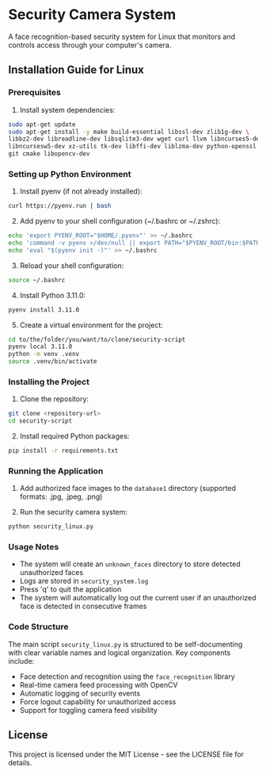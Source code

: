 # Security Camera System

A face recognition-based security system for Linux that monitors and controls access through your computer's camera.

## Installation Guide for Linux

### Prerequisites

1. Install system dependencies:
```bash
sudo apt-get update
sudo apt-get install -y make build-essential libssl-dev zlib1g-dev \
libbz2-dev libreadline-dev libsqlite3-dev wget curl llvm libncurses5-dev \
libncursesw5-dev xz-utils tk-dev libffi-dev liblzma-dev python-openssl \
git cmake libopencv-dev
```

### Setting up Python Environment

1. Install pyenv (if not already installed):
```bash
curl https://pyenv.run | bash
```

2. Add pyenv to your shell configuration (~/.bashrc or ~/.zshrc):
```bash
echo 'export PYENV_ROOT="$HOME/.pyenv"' >> ~/.bashrc
echo 'command -v pyenv >/dev/null || export PATH="$PYENV_ROOT/bin:$PATH"' >> ~/.bashrc
echo 'eval "$(pyenv init -)"' >> ~/.bashrc
```

3. Reload your shell configuration:
```bash
source ~/.bashrc
```

4. Install Python 3.11.0:
```bash
pyenv install 3.11.0
```

5. Create a virtual environment for the project:
```bash
cd to/the/folder/you/want/to/clone/security-script
pyenv local 3.11.0
python -m venv .venv
source .venv/bin/activate
```

### Installing the Project

1. Clone the repository:
```bash
git clone <repository-url>
cd security-script
```

2. Install required Python packages:
```bash
pip install -r requirements.txt
```

### Running the Application

1. Add authorized face images to the `database1` directory (supported formats: .jpg, .jpeg, .png)

2. Run the security camera system:
```bash
python security_linux.py
```

### Usage Notes

- The system will create an `unknown_faces` directory to store detected unauthorized faces
- Logs are stored in `security_system.log`
- Press 'q' to quit the application
- The system will automatically log out the current user if an unauthorized face is detected in consecutive frames

### Code Structure

The main script `security_linux.py` is structured to be self-documenting with clear variable names and logical organization. Key components include:

- Face detection and recognition using the `face_recognition` library
- Real-time camera feed processing with OpenCV
- Automatic logging of security events
- Force logout capability for unauthorized access
- Support for toggling camera feed visibility

## License

This project is licensed under the MIT License - see the LICENSE file for details.

